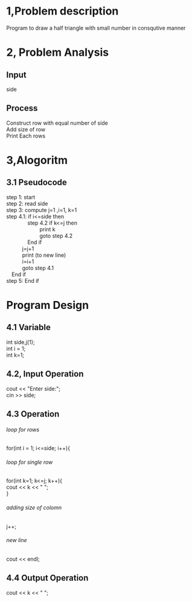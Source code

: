# 1,Problem description
Program to draw a half triangle with small number in consqutive manner
# 2, Problem Analysis
## Input
side
## Process
Construct row with equal number of side </br>
Add size of row </br>
Print Each rows</br>
# 3,Alogoritm
## 3.1 Pseudocode
step 1: start </br>
step 2: read side</br>
step 3: compute j=1 ,i=1, k=1 </br>
step 4.1: if i<=side then </br>
&emsp;&emsp;&emsp;&emsp;step 4.2 if k<=j then </br>
&emsp;&emsp;&emsp;&emsp;&emsp;&emsp; print k </br>
&emsp;&emsp;&emsp;&emsp;&emsp;&emsp; goto step 4.2 </br>
&emsp;&emsp;&emsp;&emsp;End if </br> 
&emsp;&emsp;&emsp;j=j+1 </br>
&emsp;&emsp;&emsp;print (to new line) </br>
&emsp;&emsp;&emsp;i=i+1 </br>
&emsp;&emsp;&emsp;goto step 4.1 </br>
&emsp;End if </br>
step 5: End if 
# Program Design
## 4.1 Variable
int side,j(1); </br>
int i = 1;</br>
int k=1;
## 4.2, Input Operation
cout << "Enter side:"; </br>
cin >> side;
## 4.3 Operation
###### loop for rows
for(int i = 1; i<=side; i++){
###### loop for single row 
for(int k=1; k<=j; k++){</br>
cout << k << "  ";</br>
}
###### adding size of colomn 
j++;
###### new line
cout << endl;
## 4.4 Output Operation
cout << k << "  ";



